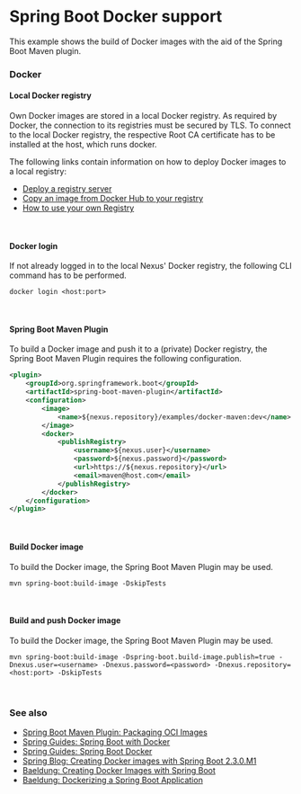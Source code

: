 # Spring Boot Docker support

This example shows the build of Docker images with the aid of the Spring Boot Maven plugin.

### Docker

#### Local Docker registry

Own Docker images are stored in a local Docker registry. As required by Docker, the connection to its registries must be secured by TLS. To connect to the local Docker registry, the respective Root CA certificate has to be installed at the host, which runs docker.

The following links contain information on how to deploy Docker images to a local registry:

* [Deploy a registry server](https://docs.docker.com/registry/deploying/)
* [Copy an image from Docker Hub to your registry](https://docs.docker.com/registry/deploying/#copy-an-image-from-docker-hub-to-your-registry)
* [How to use your own Registry](https://www.docker.com/blog/how-to-use-your-own-registry/)

<br/>

#### Docker login

If not already logged in to the local Nexus' Docker registry, the following CLI command has to be performed.

    docker login <host:port>

<br/>

#### Spring Boot Maven Plugin

To build a Docker image and push it to a (private) Docker registry, the Spring Boot Maven Plugin requires the following configuration.

```xml
<plugin>
    <groupId>org.springframework.boot</groupId>
    <artifactId>spring-boot-maven-plugin</artifactId>
    <configuration>
        <image>
            <name>${nexus.repository}/examples/docker-maven:dev</name>
        </image>
        <docker>
            <publishRegistry>
                <username>${nexus.user}</username>
                <password>${nexus.password}</password>
                <url>https://${nexus.repository}</url>
                <email>maven@host.com</email>
            </publishRegistry>
        </docker>
    </configuration>
</plugin>
```

<br/>

#### Build Docker image

To build the Docker image, the Spring Boot Maven Plugin may be used.

    mvn spring-boot:build-image -DskipTests

<br/>

#### Build and push Docker image

To build the Docker image, the Spring Boot Maven Plugin may be used.

    mvn spring-boot:build-image -Dspring-boot.build-image.publish=true -Dnexus.user=<username> -Dnexus.password=<password> -Dnexus.repository=<host:port> -DskipTests

<br/>

### See also

* [Spring Boot Maven Plugin: Packaging OCI Images](https://docs.spring.io/spring-boot/docs/current/maven-plugin/reference/htmlsingle/#build-image)
* [Spring Guides: Spring Boot with Docker](https://spring.io/guides/gs/spring-boot-docker/)
* [Spring Guides: Spring Boot Docker](https://spring.io/guides/topicals/spring-boot-docker)
* [Spring Blog: Creating Docker images with Spring Boot 2.3.0.M1](https://spring.io/blog/2020/01/27/creating-docker-images-with-spring-boot-2-3-0-m1)
* [Baeldung: Creating Docker Images with Spring Boot](https://www.baeldung.com/spring-boot-docker-images)
* [Baeldung: Dockerizing a Spring Boot Application](https://www.baeldung.com/dockerizing-spring-boot-application)
